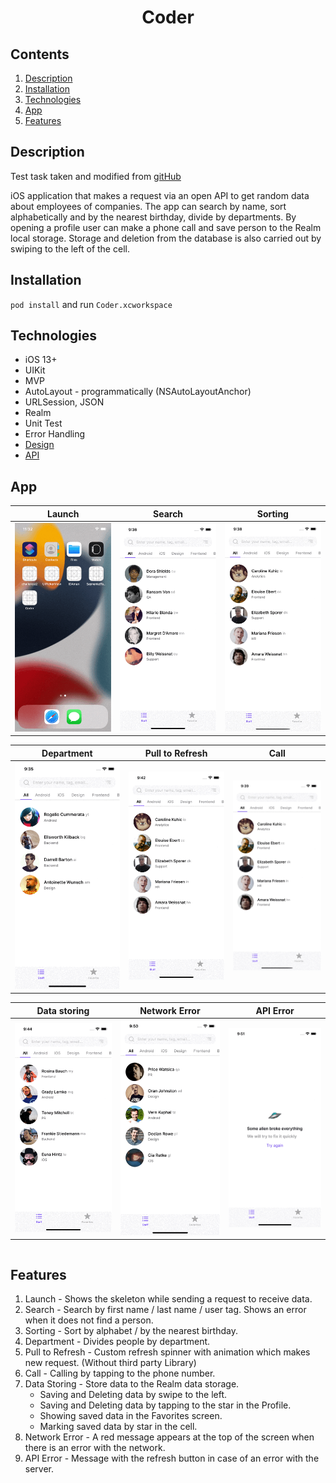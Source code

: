 <h1 align="center">Coder</h1> 

## Contents

1. [Description](#description)
2. [Installation](#installation)
3. [Technologies](#technologies)
4. [App](#app)
5. [Features](#features)

## Description

Test task taken and modified from <a href="https://github.com/appKODE/trainee-test-ios">gitHub</a>

iOS application that makes a request via an open API to get random data about employees of companies.
The app can search by name, sort alphabetically and by the nearest birthday, divide by departments. By
opening a profile user can make a phone call and save person to the Realm local storage. Storage and
deletion from the database is also carried out by swiping to the left of the cell.

## Installation

`pod install` and run `Coder.xcworkspace`

## Technologies

* iOS 13+
* UIKit
* MVP
* AutoLayout - programmatically (NSAutoLayoutAnchor)
* URLSession, JSON
* Realm
* Unit Test
* Error Handling
* <a href="https://www.figma.com/file/GRRKONipVClULsfdCAuVs1/KODE-Trainee-Dev-Осень'21?node-id=0%3A1">Design</a>
* <a href="https://kode-education.stoplight.io/docs/trainee-test/b3A6MjUxNDM5Mjg-get-users">API</a>

## App

<table>
    <thead>
        <tr>
            <th>Launch</th>
            <th>Search</th>
            <th>Sorting</th>
        </tr>
    </thead>
    <tbody>
        <tr>
            <td>
                <img width="250" src="Gifs/Launch1.gif">
            </td>
            <td>
                <img width="250" src="Gifs/Search.gif">
            </td>
                        <td>
                <img width="250" src="Gifs/Sort.gif">
            </td>
        </tr>
    </tbody>
</table>

<table>
    <thead>
        <tr>
            <th>Department</th>
            <th>Pull to Refresh</th>
            <th>Call</th>
        </tr>
    </thead>
    <tbody>
        <tr>
            <td>
                <img width="250" src="Gifs/Department.gif">
            </td>
            <td>
                <img width="250" src="Gifs/Refresh.gif">
            </td>
                        <td>
                <img width="250" src="Gifs/ProfileCall.gif">
            </td>
        </tr>
    </tbody>
</table>

<table>
    <thead>
        <tr>
            <th>Data storing</th>
            <th>Network Error</th>
            <th>API Error</th>
        </tr>
    </thead>
    <tbody>
        <tr>
            <td>
                <img width="250" src="Gifs/Store2.gif">
            </td>
            <td>
                <img width="250" src="Gifs/NetworkError.gif">
            </td>
            <td>
                <img width="250" src="Gifs/InternalError.gif">
            </td>
        </tr>
    </tbody>
</table>

<table>
    <thead>
        </tr>
    </tbody>
</table>

## Features

1. Launch - Shows the skeleton while sending a request to receive data.
2. Search - Search by first name / last name / user tag.
 Shows an error when it does not find a person.
3. Sorting - Sort by alphabet / by the nearest birthday.
4. Department - Divides people by department.
5. Pull to Refresh - Custom refresh spinner with animation which makes new request. (Without third party Library)
6. Call - Calling by tapping to the phone number.
7. Data Storing - Store data to the Realm data storage.
   * Saving and Deleting data by swipe to the left.
   * Saving and Deleting data by tapping to the star in the Profile.
   * Showing saved data in the Favorites screen.
   * Marking saved data by star in the cell.
8. Network Error - A red message appears at the top of the screen when there is an error with the network.
9. API Error - Message with the refresh button in case of an error with the server.
